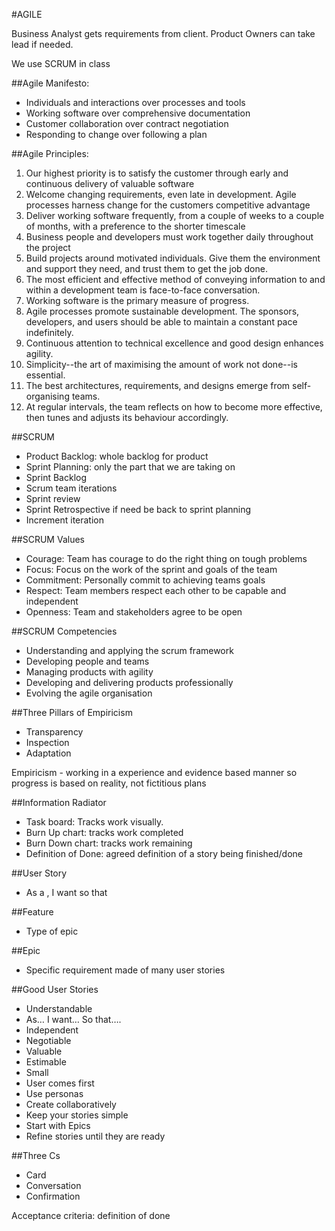 #AGILE

Business Analyst gets requirements from client.
Product Owners can take lead if needed.

We use SCRUM in class

##Agile Manifesto:
- Individuals and interactions over processes and tools
- Working software over comprehensive documentation
- Customer collaboration over contract negotiation
- Responding to change over following a plan

##Agile Principles:
1. Our highest priority is to satisfy the customer through early and continuous delivery of valuable software
2. Welcome changing requirements, even late in development. Agile processes harness change for the customers competitive advantage
3. Deliver working software frequently, from a couple of weeks to a couple of months, with a preference to the shorter timescale
4. Business people and developers must work together daily throughout the project
5. Build projects around motivated individuals. Give them the environment and support they need, and trust them to get the job done.
6. The most efficient and effective method of conveying information to and within a development team is face-to-face conversation.
7. Working software is the primary measure of progress.
8. Agile processes promote sustainable development. The sponsors, developers, and users should be able to maintain a constant pace indefinitely.
9. Continuous attention to technical excellence and good design enhances agility.
10. Simplicity--the art of maximising the amount of work not done--is essential.
11. The best architectures, requirements, and designs emerge from self-organising teams.
12. At regular intervals, the team reflects on how to become more effective, then tunes and adjusts its behaviour accordingly.

##SCRUM
- Product Backlog: whole backlog for product
- Sprint Planning: only the part that we are taking on
- Sprint Backlog
- Scrum team iterations
- Sprint review
- Sprint Retrospective if need be back to sprint planning
- Increment iteration

##SCRUM Values
- Courage: Team has courage to do the right thing on tough problems
- Focus: Focus on the work of the sprint and goals of the team
- Commitment: Personally commit to achieving teams goals
- Respect: Team members respect each other to be capable and independent
- Openness: Team and stakeholders agree to be open

##SCRUM Competencies
- Understanding and applying the scrum framework
- Developing people and teams
- Managing products with agility
- Developing and delivering products professionally
- Evolving the agile organisation

##Three Pillars of Empiricism
- Transparency
- Inspection
- Adaptation

Empiricism - working in a experience and evidence based manner so progress is based on reality, not fictitious plans

##Information Radiator
- Task board: Tracks work visually.
- Burn Up chart: tracks work completed
- Burn Down chart: tracks work remaining
- Definition of Done: agreed definition of a story being finished/done

##User Story
- As a <type of user>, I want <goal> so that <reason>

##Feature
- Type of epic

##Epic
- Specific requirement made of many user stories

##Good User Stories
- Understandable
- As… I want… So that….
- Independent
- Negotiable
- Valuable
- Estimable
- Small
- User comes first
- Use personas
- Create collaboratively
- Keep your stories simple
- Start with Epics
- Refine stories until they are ready

##Three Cs
- Card
- Conversation
- Confirmation

Acceptance criteria: definition of done
